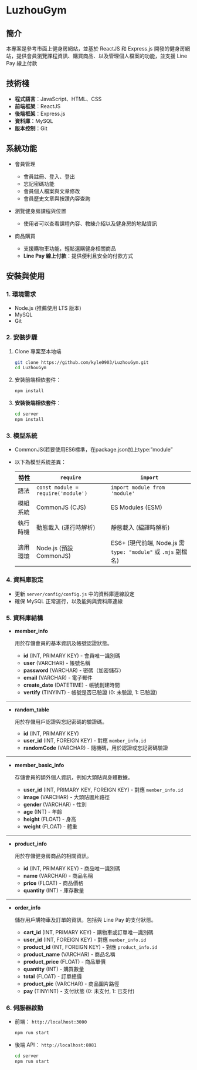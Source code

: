 # LuzhouGym

## 簡介

本專案是參考市面上健身房網站，並基於 ReactJS 和 Express.js 開發的健身房網站，提供會員瀏覽課程資訊、購買商品、以及管理個人檔案的功能，並支援 Line Pay 線上付款

## 技術棧

- **程式語言**：JavaScript、HTML、CSS
- **前端框架**：ReactJS
- **後端框架**：Express.js
- **資料庫**：MySQL
- **版本控制**：Git

## 系統功能

- 會員管理
    - 會員註冊、登入、登出
    - 忘記密碼功能
    - 會員個人檔案與文章修改
    - 會員歷史文章與按讚內容查詢
      
- 瀏覽健身房課程與位置
    - 使用者可以查看課程內容、教練介紹以及健身房的地點資訊
      
- 商品購買
    - 支援購物車功能，輕鬆選購健身相關商品
    - **Line Pay 線上付款**：提供便利且安全的付款方式

## 安裝與使用

### 1. 環境需求

- Node.js (推薦使用 LTS 版本)
- MySQL
- Git

### 2. 安裝步驟

1. Clone 專案至本地端
    
    ```bash
    git clone https://github.com/kyle0903/LuzhouGym.git
    cd LuzhouGym
    
    ```
    
2. 安裝前端相依套件：
    
    ```bash
    npm install
    ```
    
3. **安裝後端相依套件**：
    
    ```bash
    cd server
    npm install
    ```
    

### 3. 模型系統

- CommonJS(若要使用ES6標準，在package.json加上type:”module”
- 以下為模型系統差異：
    
    
    | 特性 | `require` | `import` |
    | --- | --- | --- |
    | 語法 | `const module = require('module')` | `import module from 'module'` |
    | 模組系統 | CommonJS (CJS) | ES Modules (ESM) |
    | 執行時機 | 動態載入 (運行時解析) | 靜態載入 (編譯時解析) |
    | 適用環境 | Node.js (預設 CommonJS) | ES6+ (現代前端, Node.js 需 `type: "module"` 或 `.mjs` 副檔名) |

### 4. 資料庫設定

- 更新 `server/config/config.js` 中的資料庫連線設定
- 確保 MySQL 正常運行，以及能夠與資料庫連線

### 5. 資料庫結構

- **member_info**
    
    用於存儲會員的基本資訊及帳號認證狀態。
    
    - **id** (INT, PRIMARY KEY) - 會員唯一識別碼
    - **user** (VARCHAR) - 帳號名稱
    - **password** (VARCHAR) - 密碼（加密儲存）
    - **email** (VARCHAR) - 電子郵件
    - **create_date** (DATETIME) - 帳號創建時間
    - **vertify** (TINYINT) - 帳號是否已驗證 (0: 未驗證, 1: 已驗證)

---

- **random_table**
    
    用於存儲用戶認證與忘記密碼的驗證碼。
    
    - **id** (INT, PRIMARY KEY)
    - **user_id** (INT, FOREIGN KEY) - 對應 `member_info.id`
    - **randomCode** (VARCHAR) - 隨機碼，用於認證或忘記密碼驗證

---

- **member_basic_info**
    
    存儲會員的額外個人資訊，例如大頭貼與身體數據。
    
    - **user_id** (INT, PRIMARY KEY, FOREIGN KEY) - 對應 `member_info.id`
    - **image** (VARCHAR) - 大頭貼圖片路徑
    - **gender** (VARCHAR) - 性別
    - **age** (INT) - 年齡
    - **height** (FLOAT) - 身高
    - **weight** (FLOAT) - 體重

---

- **product_info**
    
    用於存儲健身房商品的相關資訊。
    
    - **id** (INT, PRIMARY KEY) - 商品唯一識別碼
    - **name** (VARCHAR) - 商品名稱
    - **price** (FLOAT) - 商品價格
    - **quantity** (INT) - 庫存數量

---

- **order_info**
    
    儲存用戶購物車及訂單的資訊，包括與 Line Pay 的支付狀態。
    
    - **cart_id** (INT, PRIMARY KEY) - 購物車或訂單唯一識別碼
    - **user_id** (INT, FOREIGN KEY) - 對應 `member_info.id`
    - **product_id** (INT, FOREIGN KEY) - 對應 `product_info.id`
    - **product_name** (VARCHAR) - 商品名稱
    - **product_price** (FLOAT) - 商品單價
    - **quantity** (INT) - 購買數量
    - **total** (FLOAT) - 訂單總價
    - **product_pic** (VARCHAR) - 商品圖片路徑
    - **pay** (TINYINT) - 支付狀態 (0: 未支付, 1: 已支付)

### 6. 伺服器啟動

- 前端： `http://localhost:3000`
    
    ```bash
    npm run start
    ```
    
- 後端 API： `http://localhost:8081`
    
    ```bash
    cd server
    npm run start
    ```

